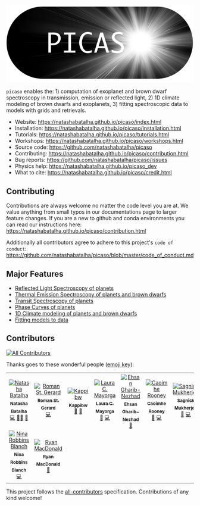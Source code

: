 
![Logo](docs/logo.png)


`picaso` enables the: 1) computation of exoplanet and brown dwarf spectroscopy in transmission, emission or reflected light, 2) 1D climate modeling of brown dwarfs and exoplanets, 3) fitting spectroscopic data to models with grids and retrievals.

- Website: https://natashabatalha.github.io/picaso/index.html 
- Installation: https://natashabatalha.github.io/picaso/installation.html
- Tutorials: https://natashabatalha.github.io/picaso/tutorials.html
- Workshops: https://natashabatalha.github.io/picaso/workshops.html
- Source code: https://github.com/natashabatalha/picaso
- Contributing: https://natashabatalha.github.io/picaso/contribution.html
- Bug reports: https://github.com/natashabatalha/picaso/issues
- Physics help: https://natashabatalha.github.io/picaso_dev 
- What to cite: https://natashabatalha.github.io/picaso/credit.html 



## Contributing

Contributions are always welcome no matter the code level you are at. We value anything from small typos in our documentations page to larger feature changes. If you are a new to github and conda environments you can read our instructions here: https://natashabatalha.github.io/picaso/contribution.html

Additionally all contributors agree to adhere to this project's `code of conduct`: https://github.com/natashabatalha/picaso/blob/master/code_of_conduct.md



## Major Features

- [Reflected Light Spectroscopy of planets](https://natashabatalha.github.io/picaso/notebooks/1_GetStarted.html)
- [Thermal Emission Spectroscopy of planets and brown dwarfs](https://natashabatalha.github.io/picaso/tutorials.html#basics-of-thermal-emission)
- [Transit Spectroscopy of planets](https://natashabatalha.github.io/picaso/notebooks/5_AddingTransitSpectrum.html)
- [Phase Curves of planets](https://natashabatalha.github.io/picaso/notebooks/9e_PhaseCurves.html)
- [1D Climate modeling of planets and brown dwarfs](https://natashabatalha.github.io/picaso/notebooks/climate/12a_BrownDwarf.html)
- [Fitting models to data](https://natashabatalha.github.io/picaso/notebooks/fitdata/GridSearch.html)

## Contributors

<!-- ALL-CONTRIBUTORS-BADGE:START - Do not remove or modify this section -->
[![All Contributors](https://img.shields.io/badge/all_contributors-9-orange.svg?style=flat-square)](#contributors-)
<!-- ALL-CONTRIBUTORS-BADGE:END -->

Thanks goes to these wonderful people ([emoji key](https://allcontributors.org/docs/en/emoji-key)):
<!-- ALL-CONTRIBUTORS-LIST:START - Do not remove or modify this section -->
<!-- prettier-ignore-start -->
<!-- markdownlint-disable -->
<table>
  <tbody>
    <tr>
      <td align="center"><a href="http://natashabatalha.github.io"><img src="https://avatars.githubusercontent.com/u/6554465?v=4?s=100" width="100px;" alt="Natasha Batalha"/><br /><sub><b>Natasha Batalha</b></sub></a><br /><a href="https://github.com/natashabatalha/picaso/commits?author=natashabatalha" title="Code">💻</a> <a href="#mentoring-natashabatalha" title="Mentoring">🧑‍🏫</a> <a href="#maintenance-natashabatalha" title="Maintenance">🚧</a></td>
      <td align="center"><a href="https://github.com/Rangertreaty33"><img src="https://avatars.githubusercontent.com/u/106419391?v=4?s=100" width="100px;" alt="Roman St. Gerard"/><br /><sub><b>Roman St. Gerard</b></sub></a><br /><a href="https://github.com/natashabatalha/picaso/commits?author=Rangertreaty33" title="Code">💻</a></td>
      <td align="center"><a href="http://www.thinkkappi.com"><img src="https://avatars.githubusercontent.com/u/4071244?v=4?s=100" width="100px;" alt="Kappibw"/><br /><sub><b>Kappibw</b></sub></a><br /><a href="https://github.com/natashabatalha/picaso/issues?q=author%3AKappibw" title="Bug reports">🐛</a> <a href="https://github.com/natashabatalha/picaso/commits?author=Kappibw" title="Documentation">📖</a></td>
      <td align="center"><a href="https://github.com/lcmayor"><img src="https://avatars.githubusercontent.com/u/13788703?v=4?s=100" width="100px;" alt="Laura C. Mayorga"/><br /><sub><b>Laura C. Mayorga</b></sub></a><br /><a href="https://github.com/natashabatalha/picaso/issues?q=author%3Alcmayor" title="Bug reports">🐛</a> <a href="https://github.com/natashabatalha/picaso/commits?author=lcmayor" title="Code">💻</a></td>
      <td align="center"><a href="https://www.linkedin.com/in/ehsan-gharib-nezhad/"><img src="https://avatars.githubusercontent.com/u/22139918?v=4?s=100" width="100px;" alt="Ehsan Gharib-Nezhad"/><br /><sub><b>Ehsan Gharib-Nezhad</b></sub></a><br /><a href="#data-EhsanGharibNezhad" title="Data">🔣</a></td>
      <td align="center"><a href="https://github.com/caoimherooney11"><img src="https://avatars.githubusercontent.com/u/24413015?v=4?s=100" width="100px;" alt="Caoimhe Rooney"/><br /><sub><b>Caoimhe Rooney</b></sub></a><br /><a href="#research-caoimherooney11" title="Research">🔬</a> <a href="https://github.com/natashabatalha/picaso/commits?author=caoimherooney11" title="Code">💻</a></td>
      <td align="center"><a href="https://github.com/sagnickm"><img src="https://avatars.githubusercontent.com/u/55552916?v=4?s=100" width="100px;" alt="Sagnick Mukherjee"/><br /><sub><b>Sagnick Mukherjee</b></sub></a><br /><a href="#research-sagnickm" title="Research">🔬</a> <a href="https://github.com/natashabatalha/picaso/commits?author=sagnickm" title="Code">💻</a></td>
    </tr>
    <tr>
      <td align="center"><a href="https://github.com/ninarobbins"><img src="https://avatars.githubusercontent.com/u/43654406?v=4?s=100" width="100px;" alt="Nina Robbins Blanch"/><br /><sub><b>Nina Robbins Blanch</b></sub></a><br /><a href="https://github.com/natashabatalha/picaso/commits?author=ninarobbins" title="Code">💻</a></td>
      <td align="center"><a href="https://github.com/MartianColonist"><img src="https://avatars.githubusercontent.com/u/22718554?v=4?s=100" width="100px;" alt="Ryan MacDonald"/><br /><sub><b>Ryan MacDonald</b></sub></a><br /><a href="https://github.com/natashabatalha/picaso/issues?q=author%3AMartianColonist" title="Bug reports">🐛</a></td>
    </tr>
  </tbody>
</table>

<!-- markdownlint-restore -->
<!-- prettier-ignore-end -->

<!-- ALL-CONTRIBUTORS-LIST:END -->

<!-- ALL-CONTRIBUTORS-LIST:START - Do not remove or modify this section -->
<!-- prettier-ignore-start -->
<!-- markdownlint-disable -->

<!-- markdownlint-restore -->
<!-- prettier-ignore-end -->

<!-- ALL-CONTRIBUTORS-LIST:END -->

This project follows the [all-contributors](https://github.com/all-contributors/all-contributors) specification. Contributions of any kind welcome!


